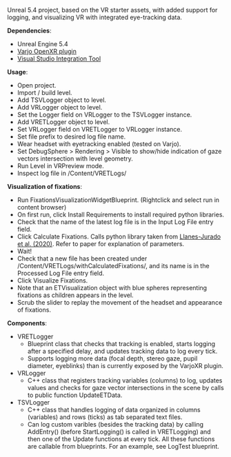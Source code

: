 Unreal 5.4 project, based on the VR starter assets, with added support for logging, and visualizing VR with integrated eye-tracking data.

**Dependencies**:
- Unreal Engine 5.4
- [Varjo OpenXR plugin](https://fab.com/s/5761f1f00efa)
- [Visual Studio Integration Tool](https://fab.com/s/81403d127574)

**Usage**:
- Open project.
- Import / build level.
- Add TSVLogger object to level.
- Add VRLogger object to level.
- Set the Logger field on VRLogger to the TSVLogger instance.
- Add VRETLogger object to level.
- Set VRLogger field on VRETLogger to VRLogger instance.
- Set file prefix to desired log file name.
- Wear headset with eyetracking enabled (tested on Varjo).
- Set DebugSphere > Rendering > Visible to show/hide indication of gaze vectors intersection with level geometry.
- Run Level in VRPreview mode.
- Inspect log file in /Content/VRETLogs/

**Visualization of fixations**:
- Run FixationsVisualizationWidgetBlueprint. (Rightclick and select run in content browser)
- On first run, click Install Requirements to install required python libraries.
- Check that the name of the latest log file is in the Input Log File entry field.
- Click Calculate Fixations. Calls python library taken from [Llanes-Jurado et al. (2020)](https://www.mdpi.com/1424-8220/20/17/4956). Refer to paper for explanation of parameters.
- Wait!
- Check that a new file has been created under /Content/VRETLogs/withCalculatedFixations/, and its name is in the Processed Log File entry field.
- Click Visualize Fixations.
- Note that an ETVisualization object with blue spheres representing fixations as children appears in the level.
- Scrub the slider to replay the movement of the headset and appearance of fixations.
  

**Components**:
- VRETLogger
  - Blueprint class that checks that tracking is enabled, starts logging after a specified delay, and updates tracking data to log every tick.
  - Supports logging more data (focal depth, stereo gaze, pupil diameter, eyeblinks) than is currently exposed by the VarjoXR plugin.
- VRLogger
  - C++ class that registers tracking variables (columns) to log, updates values and checks for gaze vector intersections in the scene by calls to public function UpdateETData.
- TSVLogger
  - C++ class that handles logging of data organized in columns (variables) and rows (ticks) as tab separated text files.
  - Can log custom varibles (besides the tracking data) by calling AddEntry() (before StartLogging() is called in VRETLogging) and then one of the Update functions at every tick. All these functions are callable from blueprints. For an example, see LogTest blueprint.
 

